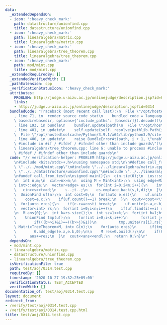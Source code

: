 ```yaml
---
data:
  _extendedDependsOn:
  - icon: ':heavy_check_mark:'
    path: datastructure/unionfind.cpp
    title: datastructure/unionfind.cpp
  - icon: ':heavy_check_mark:'
    path: linearalgebra/matrix.cpp
    title: linearalgebra/matrix.cpp
  - icon: ':heavy_check_mark:'
    path: linearalgebra/tree_theorem.cpp
    title: linearalgebra/tree_theorem.cpp
  - icon: ':heavy_check_mark:'
    path: mod/mint.cpp
    title: mod/mint.cpp
  _extendedRequiredBy: []
  _extendedVerifiedWith: []
  _pathExtension: cpp
  _verificationStatusIcon: ':heavy_check_mark:'
  attributes:
    PROBLEM: http://judge.u-aizu.ac.jp/onlinejudge/description.jsp?id=0314
    links:
    - http://judge.u-aizu.ac.jp/onlinejudge/description.jsp?id=0314
  bundledCode: "Traceback (most recent call last):\n  File \"/opt/hostedtoolcache/Python/3.9.1/x64/lib/python3.9/site-packages/onlinejudge_verify/documentation/build.py\"\
    , line 71, in _render_source_code_stat\n    bundled_code = language.bundle(stat.path,\
    \ basedir=basedir, options={'include_paths': [basedir]}).decode()\n  File \"/opt/hostedtoolcache/Python/3.9.1/x64/lib/python3.9/site-packages/onlinejudge_verify/languages/cplusplus.py\"\
    , line 193, in bundle\n    bundler.update(path)\n  File \"/opt/hostedtoolcache/Python/3.9.1/x64/lib/python3.9/site-packages/onlinejudge_verify/languages/cplusplus_bundle.py\"\
    , line 401, in update\n    self.update(self._resolve(pathlib.Path(included), included_from=path))\n\
    \  File \"/opt/hostedtoolcache/Python/3.9.1/x64/lib/python3.9/site-packages/onlinejudge_verify/languages/cplusplus_bundle.py\"\
    , line 400, in update\n    raise BundleErrorAt(path, i + 1, \"unable to process\
    \ #include in #if / #ifdef / #ifndef other than include guards\")\nonlinejudge_verify.languages.cplusplus_bundle.BundleErrorAt:\
    \ linearalgebra/tree_theorem.cpp: line 6: unable to process #include in #if /\
    \ #ifdef / #ifndef other than include guards\n"
  code: "// verification-helper: PROBLEM http://judge.u-aizu.ac.jp/onlinejudge/description.jsp?id=0314\n\
    \n#include <bits/stdc++.h>\nusing namespace std;\n\n#define call_from_test\n#include\
    \ \"../../mod/mint.cpp\"\n#include \"../../linearalgebra/matrix.cpp\"\n#include\
    \ \"../../datastructure/unionfind.cpp\"\n#include \"../../linearalgebra/tree_theorem.cpp\"\
    \n#undef call_from_test\n\nsigned main(){\n  cin.tie(0);\n  ios::sync_with_stdio(0);\n\
    \n  int n,m;\n  cin>>n>>m;\n  using M = Mint<int>;\n  using edge=MatrixTreeTheorem<M,\
    \ int>::edge;\n  vector<edge> es;\n  for(int i=0;i<m;i++){\n    int s,t,d;\n \
    \   cin>>s>>t>>d;\n    s--;t--;\n    es.emplace_back(s,t,d);\n  }\n  sort(es.begin(),es.end());\n\
    \  UnionFind uf(n);\n  int cost=0;\n  for(auto e:es){\n    uf.unite(e.a,e.b);\n\
    \    cost=e.c;\n    if(uf.count()==1) break;\n  }\n  cout<<cost<<\" \";\n\n  uf=UnionFind(n);\n\
    \  for(auto e:es){\n    if(e.c==cost) break;\n    uf.unite(e.a,e.b);\n  }\n\n\
    \  vector<int> rs;\n  for(int i=0;i<n;i++)\n    if(uf.find(i)==i) rs.emplace_back(i);\n\
    \n  M ans{0};\n  int k=rs.size();\n  int sz=1<<k;\n  for(int b=1;b+1<sz;b++){\n\
    \    UnionFind tmp(uf);\n    for(int i=0;i<k;i++)\n      for(int j=0;j<k;j++)\n\
    \        if(((b>>i)&1)==((b>>j)&1))\n          tmp.unite(rs[i],rs[j]);\n\n   \
    \ MatrixTreeTheorem<M, int> G(n);\n    for(auto e:es)\n      if(tmp.same(e.a,e.b))\n\
    \        G.add_edge(e.a,e.b,0);\n\n    M res=G.build();\n\n    if(G.uf.count()==2)\n\
    \      ans+=res;\n  }\n  cout<<ans<<endl;\n  return 0;\n}\n"
  dependsOn:
  - mod/mint.cpp
  - linearalgebra/matrix.cpp
  - datastructure/unionfind.cpp
  - linearalgebra/tree_theorem.cpp
  isVerificationFile: true
  path: test/aoj/0314.test.cpp
  requiredBy: []
  timestamp: '2020-10-27 19:32:25+09:00'
  verificationStatus: TEST_ACCEPTED
  verifiedWith: []
documentation_of: test/aoj/0314.test.cpp
layout: document
redirect_from:
- /verify/test/aoj/0314.test.cpp
- /verify/test/aoj/0314.test.cpp.html
title: test/aoj/0314.test.cpp
---
```

